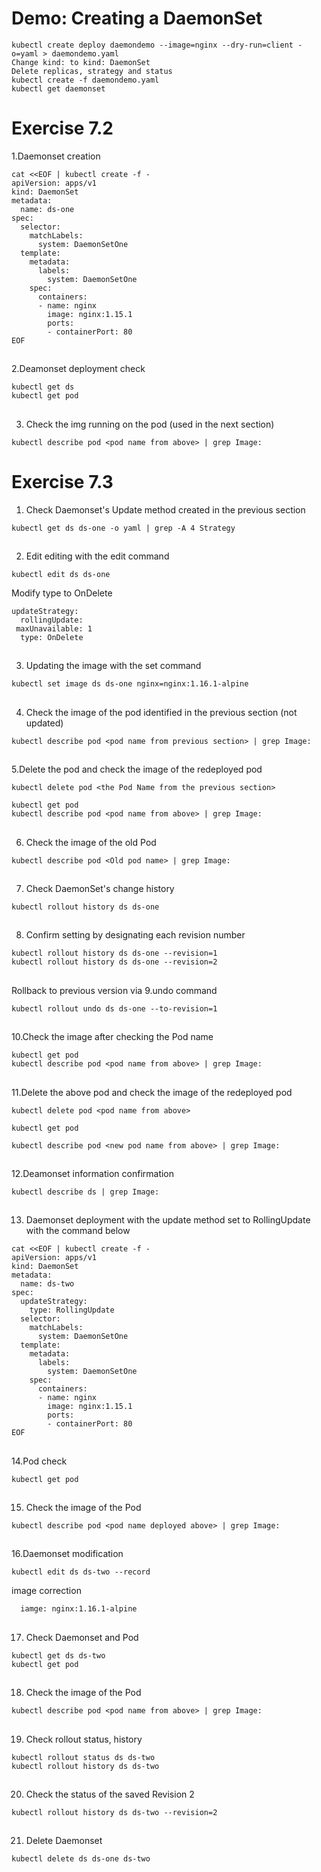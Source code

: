 # Demo: Creating a DaemonSet
```
kubectl create deploy daemondemo --image=nginx --dry-run=client -o=yaml > daemondemo.yaml
Change kind: to kind: DaemonSet
Delete replicas, strategy and status
kubectl create -f daemondemo.yaml
kubectl get daemonset
```

# Exercise 7.2


1.Daemonset creation
```
cat <<EOF | kubectl create -f -
apiVersion: apps/v1
kind: DaemonSet
metadata:
  name: ds-one
spec:
  selector:
    matchLabels:
      system: DaemonSetOne
  template:
    metadata:
      labels:
        system: DaemonSetOne
    spec:
      containers:
      - name: nginx
        image: nginx:1.15.1
        ports:
        - containerPort: 80
EOF
```

##

2.Deamonset deployment check
```
kubectl get ds
kubectl get pod
```

##

3. Check the img running on the pod (used in the next section)
```
kubectl describe pod <pod name from above> | grep Image:
```


# Exercise 7.3


1. Check Daemonset's Update method created in the previous section
```
kubectl get ds ds-one -o yaml | grep -A 4 Strategy
```

##

2. Edit editing with the edit command
```
kubectl edit ds ds-one
```
Modify type to OnDelete

```
updateStrategy:
  rollingUpdate:
 maxUnavailable: 1
  type: OnDelete
```

##

3. Updating the image with the set command
```
kubectl set image ds ds-one nginx=nginx:1.16.1-alpine
```

##

4. Check the image of the pod identified in the previous section (not updated)
```
kubectl describe pod <pod name from previous section> | grep Image:
```

##

5.Delete the pod and check the image of the redeployed pod
```
kubectl delete pod <the Pod Name from the previous section>
```

```
kubectl get pod
kubectl describe pod <pod name from above> | grep Image:
```

##

6. Check the image of the old Pod
```
kubectl describe pod <Old pod name> | grep Image:
```

##

7. Check DaemonSet's change history
```
kubectl rollout history ds ds-one
```

##

8. Confirm setting by designating each revision number
```
kubectl rollout history ds ds-one --revision=1
kubectl rollout history ds ds-one --revision=2
```

##

Rollback to previous version via 9.undo command
```
kubectl rollout undo ds ds-one --to-revision=1
```

##

10.Check the image after checking the Pod name
```
kubectl get pod
kubectl describe pod <pod name from above> | grep Image:
```

##

11.Delete the above pod and check the image of the redeployed pod
```
kubectl delete pod <pod name from above>
```

```
kubectl get pod
```

```
kubectl describe pod <new pod name from above> | grep Image:
```

##

12.Deamonset information confirmation
```
kubectl describe ds | grep Image:
```

##

13. Daemonset deployment with the update method set to RollingUpdate with the command below
```
cat <<EOF | kubectl create -f -
apiVersion: apps/v1
kind: DaemonSet
metadata:
  name: ds-two
spec:
  updateStrategy:
    type: RollingUpdate
  selector:
    matchLabels:
      system: DaemonSetOne
  template:
    metadata:
      labels:
        system: DaemonSetOne
    spec:
      containers:
      - name: nginx
        image: nginx:1.15.1
        ports:
        - containerPort: 80
EOF
```

##

14.Pod check
```
kubectl get pod
```

##

15. Check the image of the Pod
```
kubectl describe pod <pod name deployed above> | grep Image:
```

##

16.Daemonset modification
```
kubectl edit ds ds-two --record
```
image correction
```
  iamge: nginx:1.16.1-alpine
```  

##

17. Check Daemonset and Pod
```
kubectl get ds ds-two
kubectl get pod
```

##

18. Check the image of the Pod
```
kubectl describe pod <pod name from above> | grep Image:
```

##

19. Check rollout status, history
```
kubectl rollout status ds ds-two
kubectl rollout history ds ds-two
```

##

20. Check the status of the saved Revision 2
```
kubectl rollout history ds ds-two --revision=2
```

##

21. Delete Daemonset
```
kubectl delete ds ds-one ds-two
```
